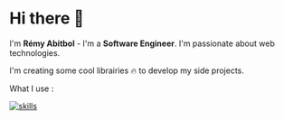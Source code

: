 # Hi there 👋

I'm **Rémy Abitbol** - I'm a **Software Engineer**. I'm passionate about web technologies.

I'm creating some cool librairies 🔥 to develop my side projects.

What I use :

[![skills](https://skillicons.dev/icons?i=ts,js,angular,nestjs,prisma,react,nodejs,jenkins,docker)](https://skillicons.dev)
